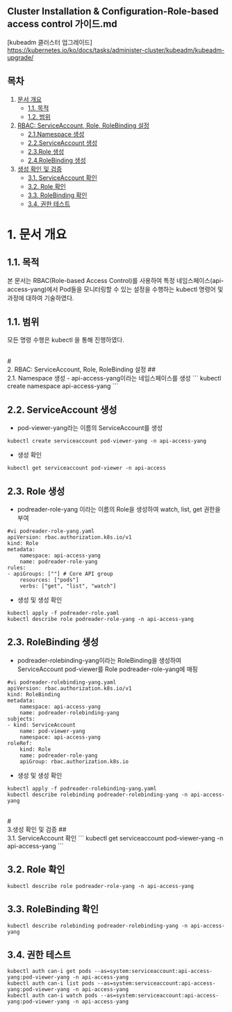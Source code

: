 ## Cluster Installation & Configuration-Role-based access control 가이드.md

[kubeadm 클러스터 업그레이드] https://kubernetes.io/ko/docs/tasks/administer-cluster/kubeadm/kubeadm-upgrade/

## 목차
1. [문서 개요](#1)
    * [1.1. 목적](#1-1)
    * [1.2. 범위](#1-2)
2. [RBAC: ServiceAccount, Role, RoleBinding 설정](#2)
    * [2.1.Namespace 생성](#2-1)
    * [2.2.ServiceAccount 생성](#2-2)
    * [2.3.Role 생성](#2-3)
    * [2.4.RoleBinding 생성](#2-4)
3. [생성 확인 및 검증](#3)
    * [3.1. ServiceAccount 확인](#3-1)
    * [3.2. Role 확인](#3-2)
    * [3.3. RoleBinding 확인](#3-4)
    * [3.4. 권한 테스트](#3-4)


# <div id='1'/> 1. 문서 개요

## <div id='1-1'/> 1.1. 목적
본 문서는 RBAC(Role-based Access Control)를 사용하여 특정 네임스페이스(api-access-yang)에서 Pod들을 모니터링할 수 있는 설정을 수행하는 kubectl 명령어 및 과정에 대하여 기술하였다.

## <div id='1-2'/> 1.1. 범위
모든 명령 수행은 kubectl 을 통해 진행하였다.

<br/>
# <div id='2'/> 2. RBAC: ServiceAccount, Role, RoleBinding 설정
## <div id='2-1'/>2.1. Namespace 생성
- api-access-yang이라는 네임스페이스를 생성
```
kubectl create namespace api-access-yang
```

## <div id='2-2'/>2.2. ServiceAccount 생성
- pod-viewer-yang라는 이름의 ServiceAccount를 생성
```
kubectl create serviceaccount pod-viewer-yang -n api-access-yang 
```

- 생성 확인
```
kubectl get serviceaccount pod-viewer -n api-access
```

## <div id='2-3'/>2.3. Role 생성
- podreader-role-yang 이라는 이름의 Role을 생성하여 watch, list, get 권한을 부여
```
#vi podreader-role-yang.yaml
apiVersion: rbac.authorization.k8s.io/v1
kind: Role
metadata:
	namespace: api-access-yang
	name: podreader-role-yang
rules:
- apiGroups: [""] # Core API group
	resources: ["pods"]
	verbs: ["get", "list", "watch"]
```
- 생성 및 생성 확인
```
kubectl apply -f podreader-role.yaml
kubectl describe role podreader-role-yang -n api-access-yang
```

## <div id='2-4'/>2.3. RoleBinding 생성

- podreader-rolebinding-yang이라는 RoleBinding을 생성하여 ServiceAccount pod-viewer를 Role podreader-role-yang에 매핑
```
#vi podreader-rolebinding-yang.yaml
apiVersion: rbac.authorization.k8s.io/v1
kind: RoleBinding
metadata:
	namespace: api-access-yang
	name: podreader-rolebinding-yang
subjects:
- kind: ServiceAccount
	name: pod-viewer-yang
	namespace: api-access-yang
roleRef:
	kind: Role
	name: podreader-role-yang
	apiGroup: rbac.authorization.k8s.io
```
- 생성 및 생성 확인
```
kubectl apply -f podreader-rolebinding-yang.yaml
kubectl describe rolebinding podreader-rolebinding-yang -n api-access-yang
```
<br/>
# <div id='3'/> 3.생성 확인 및 검증
## <div id='3-1'/>3.1. ServiceAccount 확인
```
kubectl get serviceaccount pod-viewer-yang -n api-access-yang
```

## <div id='3-2'/>3.2. Role 확인
```
kubectl describe role podreader-role-yang -n api-access-yang
```

## <div id='3-3'/>3.3. RoleBinding 확인
```
kubectl describe rolebinding podreader-rolebinding-yang -n api-access-yang
```

## <div id='3-4'/>3.4. 권한 테스트
```
kubectl auth can-i get pods --as=system:serviceaccount:api-access-yang:pod-viewer-yang -n api-access-yang
kubectl auth can-i list pods --as=system:serviceaccount:api-access-yang:pod-viewer-yang -n api-access-yang
kubectl auth can-i watch pods --as=system:serviceaccount:api-access-yang:pod-viewer-yang -n api-access-yang
```






